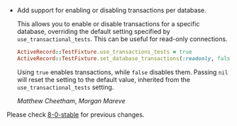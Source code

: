 *   Add support for enabling or disabling transactions per database.

    This allows you to enable or disable transactions for a specific database,
    overriding the default setting specified by `use_transactional_tests`. This
    can be useful for read-only connections.

    ```ruby
    ActiveRecord::TestFixture.use_transactions_tests = true
    ActiveRecord::TestFixture.set_database_transactions(:readonly, false)
    ```

    Using `true` enables transactions, while `false` disables them. Passing
    `nil` will reset the setting to the default value, inherited from the
    `use_transactional_tests` setting.

    *Matthew Cheetham*, *Morgan Mareve*

Please check [8-0-stable](https://github.com/rails/rails/blob/8-0-stable/activerecord/CHANGELOG.md) for previous changes.
